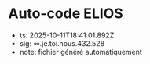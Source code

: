 # Auto-code ELIOS
- ts: 2025-10-11T18:41:01.892Z
- sig: ∞.je.toi.nous.432.528
- note: fichier généré automatiquement